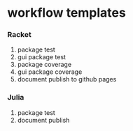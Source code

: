 # workflow templates

### Racket

1. package test
2. gui package test
3. package coverage
4. gui package coverage
5. document publish to github pages

### Julia

1. package test
2. document publish
